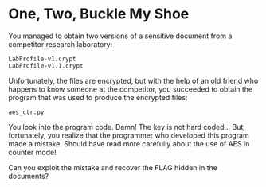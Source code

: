 One, Two, Buckle My Shoe
========================

You managed to obtain two versions of a sensitive document from a competitor research laboratory:

    LabProfile-v1.crypt
    LabProfile-v1.1.crypt

Unfortunately, the files are encrypted, but with the help of an old friend who happens to know someone at the competitor, you succeeded to obtain the program that was used to produce the encrypted files:

    aes_ctr.py

You look into the program code. Damn! The key is not hard coded... But, fortunately, you realize that the programmer who developed this program made a mistake. Should have read more carefully about the use of AES in counter mode!

Can you exploit the mistake and recover the FLAG hidden in the documents?


